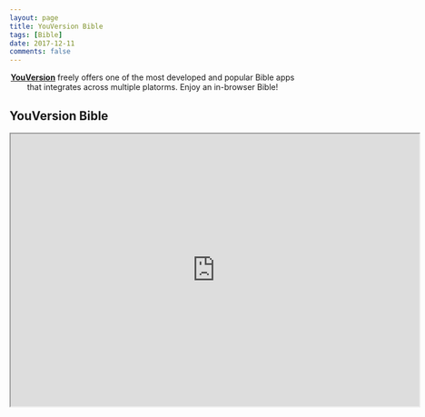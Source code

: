 ```yaml
---
layout: page
title: YouVersion Bible
tags: [Bible]
date: 2017-12-11
comments: false
---
```

    
<center><a href="https://www.youversion.com/"><b>YouVersion</b></a> freely offers one of the most developed and popular Bible apps that integrates across multiple platorms. Enjoy an in-browser Bible!</center>

## YouVersion Bible

 <iframe src="https://www.bible.com" height="480" width="720"></iframe>

